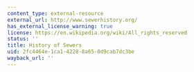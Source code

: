 ```yaml
---
content_type: external-resource
external_url: http://www.sewerhistory.org/
has_external_license_warning: true
license: https://en.wikipedia.org/wiki/All_rights_reserved
status: ''
title: History of Sewers
uid: 2fc4464e-1ca1-4228-8a65-0d9cab7dc3be
wayback_url: ''
---
```

